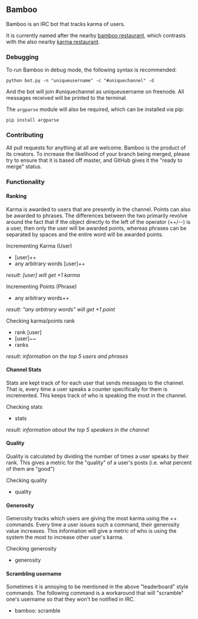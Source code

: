 ## Bamboo

Bamboo is an IRC bot that tracks karma of users.

It is currently named after the nearby [bamboo restaurant](http://www.yelp.com/biz/bamboo-fine-asian-cuisine-westford), which contrasts with the also nearby [karma restaurant](http://karmawestford.com/).

### Debugging

To run Bamboo in debug mode, the following syntax is recommended:
```
python bot.py -n "uniqueusername" -c "#uniquechannel" -d
```

And the bot will join #uniquechannel as uniqueusername on freenode. All messages received will be printed to the terminal.

The ```argparse``` module will also be required, which can be installed via pip:
```
pip install argparse
```

### Contributing

All pull requests for anything at all are welcome. Bamboo is the product of its creators. To increase the likelihood of your branch being merged, please try to ensure that it is based off master, and GitHub gives it the "ready to merge" status.


### Functionality

#### Ranking

Karma is awarded to users that are presently in the channel. Points can also be awarded to phrases. The differences between the two primarily revolve around the fact that if the object directly to the left of the operator (++/--) is a user, then only the user will be awarded points, whereas phrases can be separated by spaces and the entire word will be awarded points.

Incrementing Karma (User)
- [user]++
- any arbitrary words [user]++

*result: [user] will get +1 karma*

Incrementing Points (Phrase)
- any arbitrary words++

*result: "any arbitrary words" will get +1 point*

Checking karma/points rank
- rank [user]
- [user]~~
- ranks

*result: information on the top 5 users and phrases*

#### Channel Stats

Stats are kept track of for each user that sends messages to the channel. That is, every time a user speaks a counter specifically for them is incremented. This keeps track of who is speaking the most in the channel. 

Checking stats
- stats

*result: information about the top 5 speakers in the channel*

#### Quality

Quality is calculated by dividing the number of times a user speaks by their rank. This gives a metric for the "quality" of a user's posts (i.e. what percent of them are "good")

Checking quality
- quality

#### Generosity

Generosity tracks which users are giving the most karma using the ++ commands. Every time a user issues such a command, their generosity value increases. This information will give a metric of who is using the system the most to increase other user's karma.

Checking generosity
- generosity

#### Scrambling username

Sometimes it is annoying to be mentioned in the above "leaderboard" style commands. The following command is a workaround that will "scramble" one's username so that they won't be notified in IRC.

- bamboo: scramble


